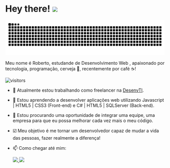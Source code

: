 <!--
**beto-desenv/beto-desenv** is a ✨ _special_ ✨ repository because its `README.md` (this file) appears on your GitHub profile.

Here are some ideas to get you started:

- 🔭 estou trabalhando...
- 🌱 estou aprendendo...
- 👯 que estou procurando colaborar...
- 🤔 estou procurando ajuda com...
- 💬 me pergunte sobre...
- 📫 Como chegar até mim: ...
- 😄 pronomes: ...
- ⚡ fato divertido: ...
-->


# Hey there! <img src="https://raw.githubusercontent.com/kaueMarques/kaueMarques/master/hi.gif" width="30px">
![Snake animation](https://github.com/GuillaumeFalourd/GuillaumeFalourd/blob/output/github-contribution-grid-snake.svg)

Meu nome é Roberto, estudande de Desenvolvimento Web , apaixonado por tecnologia, programação, cerveja 🍺, recentemente por café ☕!

![visitors](https://visitor-badge.glitch.me/badge?page_id=beto-desenv.readme)
- 🔭 Atualmente estou trabalhando como freelancer na [DesenvTI](https://www.linkedin.com/company/desenvti/).
- 🌱 Estou aprendendo a desenvolver aplicações web utilizando Javascript | HTML5 | CSS3 (Front-end) e C# | HTML5 | SQLServer (Back-end).
- 🤔 Estou procurando uma oportunidade de integrar uma equipe, uma empresa para que eu possa melhorar cada vez mais o meu código.
- ☑️ Meu objetivo é me tornar um desenvolvedor capaz de mudar a vida das pessoas, fazer realmente a diferença!
- 📫 Como chegar até mim:

  <a href="https://www.instagram.com/beto_vieiracarlos/">
    <img src="https://img.shields.io/badge/instagram-%23E4405F.svg?&style=for-the-badge&logo=instagram&logoColor=white" />
  </a>
  
  <a href="https://www.linkedin.com/in/roberto-vieira-carlos-8aa06796/">
    <img src="https://img.shields.io/badge/linkedin-%230077B5.svg?&style=for-the-badge&logo=linkedin&logoColor=white" />
  </a>



